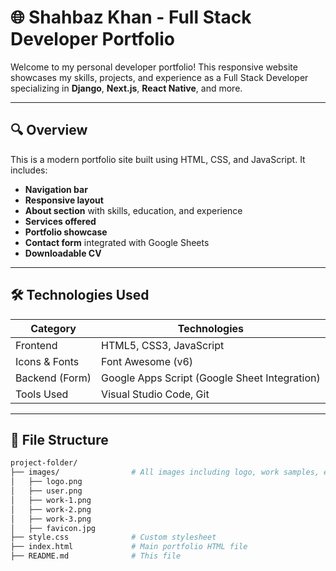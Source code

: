 # 🌐 Shahbaz Khan - Full Stack Developer Portfolio

Welcome to my personal developer portfolio! This responsive website showcases my skills, projects, and experience as a Full Stack Developer specializing in **Django**, **Next.js**, **React Native**, and more.

---

## 🔍 Overview

This is a modern portfolio site built using HTML, CSS, and JavaScript. It includes:

- **Navigation bar**
- **Responsive layout**
- **About section** with skills, education, and experience
- **Services offered**
- **Portfolio showcase**
- **Contact form** integrated with Google Sheets
- **Downloadable CV**

---

## 🛠️ Technologies Used

| Category         | Technologies |
|------------------|--------------|
| Frontend         | HTML5, CSS3, JavaScript |
| Icons & Fonts    | Font Awesome (v6) |
| Backend (Form)   | Google Apps Script (Google Sheet Integration) |
| Tools Used       | Visual Studio Code, Git |

---

## 📁 File Structure

```bash
project-folder/
├── images/                # All images including logo, work samples, etc.
│   ├── logo.png
│   ├── user.png
│   ├── work-1.png
│   ├── work-2.png
│   ├── work-3.png
│   ├── favicon.jpg
├── style.css              # Custom stylesheet
├── index.html             # Main portfolio HTML file
├── README.md              # This file
